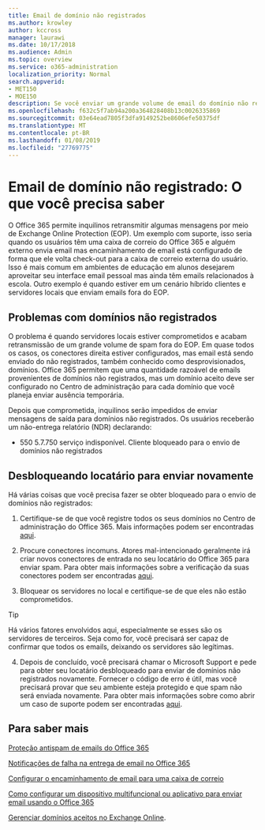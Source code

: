 ```yaml
---
title: Email de domínio não registrados
ms.author: krowley
author: kccross
manager: laurawi
ms.date: 10/17/2018
ms.audience: Admin
ms.topic: overview
ms.service: o365-administration
localization_priority: Normal
search.appverid:
- MET150
- MOE150
description: Se você enviar um grande volume de email do domínio não registrados, você correrá o risco de seu email obtendo bloqueado. Leia este artigo para saber mais.
ms.openlocfilehash: f632c5f7ab94a200a364828408b13c0026335869
ms.sourcegitcommit: 03e64ead7805f3dfa9149252be8606efe50375df
ms.translationtype: MT
ms.contentlocale: pt-BR
ms.lasthandoff: 01/08/2019
ms.locfileid: "27769775"
---
```

# <a name="unregistered-domain-email-what-you-need-to-know"></a>Email de domínio não registrado: O que você precisa saber

O Office 365 permite inquilinos retransmitir algumas mensagens por meio de Exchange Online Protection (EOP). Um exemplo com suporte, isso seria quando os usuários têm uma caixa de correio do Office 365 e alguém externo envia email mas encaminhamento de email está configurado de forma que ele volta check-out para a caixa de correio externa do usuário. Isso é mais comum em ambientes de educação em alunos desejarem aproveitar seu interface email pessoal mas ainda têm emails relacionados à escola. Outro exemplo é quando estiver em um cenário híbrido clientes e servidores locais que enviam emails fora do EOP.

## <a name="problems-with-unregistered-domains"></a>Problemas com domínios não registrados

O problema é quando servidores locais estiver comprometidos e acabam retransmissão de um grande volume de spam fora do EOP. Em quase todos os casos, os conectores direita estiver configurados, mas email está sendo enviado do não registrados, também conhecido como desprovisionados, domínios. Office 365 permitem que uma quantidade razoável de emails provenientes de domínios não registrados, mas um domínio aceito deve ser configurado no Centro de administração para cada domínio que você planeja enviar ausência temporária.

Depois que comprometida, inquilinos serão impedidos de enviar mensagens de saída para domínios não registrados. Os usuários receberão um não-entrega relatório (NDR) declarando:

- 550 5.7.750 serviço indisponível. Cliente bloqueado para o envio de domínios não registrados

## <a name="unblocking-tenant-in-order-to-send-again"></a>Desbloqueando locatário para enviar novamente

Há várias coisas que você precisa fazer se obter bloqueado para o envio de domínios não registrados:

1. Certifique-se de que você registre todos os seus domínios no Centro de administração do Office 365. Mais informações podem ser encontradas [aqui](https://docs.microsoft.com/en-us/exchange/mail-flow-best-practices/manage-accepted-domains/manage-accepted-domains).

2. Procure conectores incomuns. Atores mal-intencionado geralmente irá criar novos conectores de entrada no seu locatário do Office 365 para enviar spam. Para obter mais informações sobre a verificação da suas conectores podem ser encontradas [aqui](https://docs.microsoft.com/en-us/powershell/module/exchange/mail-flow/get-inboundconnector?view=exchange-ps). 

3. Bloquear os servidores no local e certifique-se de que eles não estão comprometidos.

> [!TIP]
> Há vários fatores envolvidos aqui, especialmente se esses são os servidores de terceiros. Seja como for, você precisará ser capaz de confirmar que todos os emails, deixando os servidores são legítimas.

4. Depois de concluído, você precisará chamar o Microsoft Support e pede para obter seu locatário desbloqueado para enviar de domínios não registrados novamente.  Fornecer o código de erro é útil, mas você precisará provar que seu ambiente esteja protegido e que spam não será enviada novamente. Para obter mais informações sobre como abrir um caso de suporte podem ser encontradas [aqui](https://support.office.com/en-us/article/Contact-support-for-business-products-Admin-Help-32a17ca7-6fa0-4870-8a8d-e25ba4ccfd4b#ID0EAADAAA=online).
  
## <a name="for-more-information"></a>Para saber mais

[Proteção antispam de emails do Office 365](anti-spam-protection.md)

[Notificações de falha na entrega de email no Office 365](https://support.office.com/article/email-non-delivery-reports-in-office-365-51daa6b9-2e35-49c4-a0c9-df85bf8533c3)

[Configurar o encaminhamento de email para uma caixa de correio](https://docs.microsoft.com/en-us/exchange/recipients-in-exchange-online/manage-user-mailboxes/configure-email-forwarding)

[Como configurar um dispositivo multifuncional ou aplicativo para enviar email usando o Office 365](https://support.office.com/en-us/article/How-to-set-up-a-multifunction-device-or-application-to-send-email-using-Office-365-69f58e99-c550-4274-ad18-c805d654b4c4)

[Gerenciar domínios aceitos no Exchange Online](https://docs.microsoft.com/en-us/exchange/mail-flow-best-practices/manage-accepted-domains/manage-accepted-domains).

